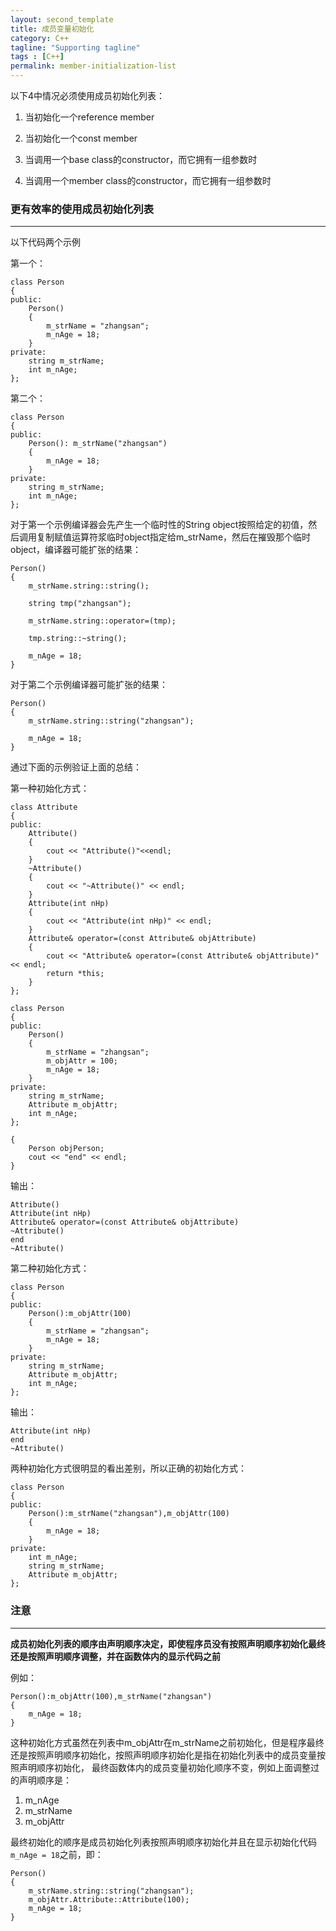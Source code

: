 ```yaml
---
layout: second_template
title: 成员变量初始化
category: C++
tagline: "Supporting tagline"
tags : [C++]
permalink: member-initialization-list
---
```


以下4中情况必须使用成员初始化列表：

1. 当初始化一个reference member

2. 当初始化一个const member

3. 当调用一个base class的constructor，而它拥有一组参数时

4. 当调用一个member class的constructor，而它拥有一组参数时

### 更有效率的使用成员初始化列表
--------------------------------------------------
	
以下代码两个示例

第一个：

	class Person
	{
	public:
		Person()
		{
			m_strName = "zhangsan";
			m_nAge = 18;
		}
	private:
		string m_strName;
		int m_nAge;
	};

第二个：

	class Person
	{
	public:
		Person(): m_strName("zhangsan")
		{
			m_nAge = 18;
		}
	private:
		string m_strName;
		int m_nAge;
	};

对于第一个示例编译器会先产生一个临时性的String object按照给定的初值，然后调用复制赋值运算符浆临时object指定给m_strName，然后在摧毁那个临时object，编译器可能扩张的结果：

	Person()
	{
		m_strName.string::string();

		string tmp("zhangsan");

		m_strName.string::operator=(tmp);

		tmp.string::~string();

		m_nAge = 18;
	}

对于第二个示例编译器可能扩张的结果：

	Person()
	{
		m_strName.string::string("zhangsan");

		m_nAge = 18;
	}

通过下面的示例验证上面的总结：

第一种初始化方式：

	class Attribute
	{
	public:
		Attribute()
		{
			cout << "Attribute()"<<endl;
		}
		~Attribute()
		{
			cout << "~Attribute()" << endl;
		}
		Attribute(int nHp)
		{
			cout << "Attribute(int nHp)" << endl;
		}
		Attribute& operator=(const Attribute& objAttribute)
		{
			cout << "Attribute& operator=(const Attribute& objAttribute)"<< endl;
			return *this;
		}
	};

	class Person
	{
	public:
		Person()
		{
			m_strName = "zhangsan";
			m_objAttr = 100;
			m_nAge = 18;
		}
	private:
		string m_strName;
		Attribute m_objAttr;
		int m_nAge;
	};

	{
		Person objPerson;
		cout << "end" << endl;
	}

输出：

	Attribute()
	Attribute(int nHp)
	Attribute& operator=(const Attribute& objAttribute)
	~Attribute()
	end
	~Attribute()

第二种初始化方式：

	class Person
	{
	public:
		Person():m_objAttr(100)
		{
			m_strName = "zhangsan";
			m_nAge = 18;
		}
	private:
		string m_strName;
		Attribute m_objAttr;
		int m_nAge;
	};

输出：

	Attribute(int nHp)
	end
	~Attribute()

两种初始化方式很明显的看出差别，所以正确的初始化方式：

	class Person
	{
	public:
		Person():m_strName("zhangsan"),m_objAttr(100)
		{
			m_nAge = 18;
		}
	private:
		int m_nAge;
		string m_strName;
		Attribute m_objAttr;
	};

###  注意
--------------------------------------------------

**成员初始化列表的顺序由声明顺序决定，即使程序员没有按照声明顺序初始化最终还是按照声明顺序调整，并在函数体内的显示代码之前**

例如：

	Person():m_objAttr(100),m_strName("zhangsan")
	{
		m_nAge = 18;
	}

这种初始化方式虽然在列表中m_objAttr在m_strName之前初始化，但是程序最终还是按照声明顺序初始化，按照声明顺序初始化是指在初始化列表中的成员变量按照声明顺序初始化，
最终函数体内的成员变量初始化顺序不变，例如上面调整过的声明顺序是：
	
1. m_nAge 
2. m_strName 
3. m_objAttr
	
最终初始化的顺序是成员初始化列表按照声明顺序初始化并且在显示初始化代码`m_nAge = 18`之前，即：

	Person()
	{
		m_strName.string::string("zhangsan");
		m_objAttr.Attribute::Attribute(100);
		m_nAge = 18;
	}



